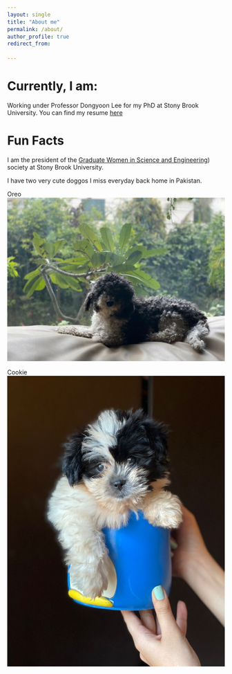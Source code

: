 ```yaml
---
layout: single
title: "About me"
permalink: /about/
author_profile: true
redirect_from: 

---
```


# Currently, I am:
Working under Professor Dongyoon Lee for my PhD at Stony Brook University. 
You can find my resume [here](https://aamirzainab.github.io/files/Resume.pdf)

# Fun Facts
I am the president of the [Graduate Women in Science and Engineering](https://sbugwise.wordpress.com)) society at Stony Brook University. 

I have two very cute doggos I miss everyday back home in Pakistan. 

Oreo![Oreo](/images/Oreo.JPG "Oreo" )

Cookie![Cookie](/images/Cookie.jpg "Cookie")

